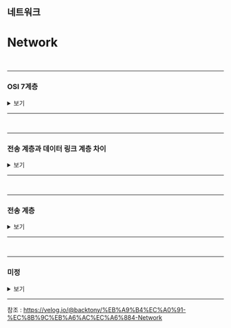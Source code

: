 ## 네트워크
# Network

<br>

-----------------------

### OSI 7계층

<details>
    <summary> 보기 </summary>
    <br />

-----------------------

**Application Layer (응용)**
  - 최종 목적지로 응용프로그램과 연관해 서비스를 수행하는 계층
  - Ex) HTTP, FTP, DNS

**Presentation Layer (표현)**
  - 데이터 압축 및 변환이 이뤄지는 계층
  - Ex) JPEG, MPEG

**Session Layer (세션)**
  - 데이터가 통신하기 위해 논리적 연결을 담당하는 계층
  - Ex) API, Socket

**Transport Layer (전송)**
  - 종단 간의 사용자들에게 신뢰성 있는 데이터를 전달하는 계층
  - 흐름 제어 : 송신측과 수신측 사이의 **데이터 처리 속도 차이를 제어**
  - 혼잡 제어 : 네트워크 혼잡을 피하기 위해 **데이터 전송 속도 제어**
  - 오류 제어 : **오류 검출 및 재전송**

**Network Layer (네트워크)**
  - IP를 지정하고 라우터로 경로를 선택
  - 네트워크를 통해 선택된 경로로 패킷을 전달하는 계층

**Data-Link Layer (데이터 링크)**
  - 신뢰성 있는 전송을 보장하기 위한 계층
  - 흐름 제어, 오류 제어, 희선 제어

**Physical Layer (물리)**
  - 전기적, 물리적 세부 사항을 정의하는 계층


</details>

-----------------------

<br>

-----------------------

### 전송 계층과 데이터 링크 계층 차이

<details>
    <summary> 보기 </summary>
    <br />

-----------------------

**전송 계층과 데이터 링크 계층 차이**
- 전송 계층은 논리적으로 1:1 연결된 송신과 수신 (종단간) 호스트에 신뢰성 관련 기능을 제공한다.
- 데이터 링크 계층은 물리적으로 1:1 연결된 호스트 (직접 묶여있는 호스트-노드 혹은 노드-노드) 사이의 전송에서 신뢰성 관련 기능을 제공한다.

**계층을 나눈 이유?**
- 통신이 일어나는 과정을 단계별로 알 수 있게 하여 문제 발생 시 해당 단계만 수정하면 된다.

-----------------------

</details>

-----------------------

<br>

-----------------------

### 전송 계층

<details>
    <summary> 보기 </summary>
    <br />

-----------------------

**TCP 패킷 추적 관리**
- 데이터는 패킷 단위로 쪼개져 같은 목적지로 전송
- 패킷의 분실 확인 처리를 하기 위해 패킷에 각 번호를 부여해 목적지에서 패킷 재조립 

**흐름 제어**
- 송신측, 수신측 사이의 데이터 처리 속도 차이를 제어하기 위한 기법
- 송신측의 데이터 처리 속도를 조절하여 수신자의 버퍼오버플로우를 방지한다.
- 슬라이딩 윈도우를 사용
  - 송신측에서 `0,1,2,3,4,5,6`을 보낼 수 있는 프레임을 가지고 `0,1`을 전송하면 슬라이딩 윈도우는 `2,3,4,5,6`으로 변경
  - 수신측에서 `ACK`를 보내면 송신측은 이전에 보낸 데이터 `0,1`을 수신측에서 정상적으로 받았음을 알게되고 ACK 개수 만큼 프레임의 수를 오른쪽으로 확장 

**오류 제어**
- 프레임이 손상 혹은 손실 됐을 경우 재전송을 통해 오류 복구
- 2가지 방식
  - `Stop and Wait ARQ`
    - 수신측에서 `ACK or NAK`을 보낸다.
    - 수신측에서 받지 못한 경우 NAK을 보낸고 송신측은 해당 데이터 재전송
    - 만약 분실된 경우 일정 간격의 시간을 두고 타임아웃이 되면 송신측에서 데이터 재전송
  - `Go-Back-N ARQ`
    - 손상되거나 분실된 경우 확인된 마지막 프레임 이후로 모든 프레임 재전송
    - Ex) `1,2,3` 중 수신측에서 `1, 3` 중 3을 버리고 2를 받지 못했다고 송신측에 보내면 송신측은 2부터 다시 보낸다.  
  - `SR ARQ`
    - `Go-Back-N`을 보완한 방법으로 손실된 프레임만 재전송
    - 별도 데이터 재정렬을 수행해야 한다.
    - 별도의 버퍼를 필요로 한다.

**혼잡 제어**
- 네트워크 혼잡을 피하기 위해 송신측에서 보내는 데이터 전송 속도를 제어하는 것
- `AIMD` 방식
  - 처음 패킷 하나를 보내 문제가 없다면 `Window Size`를 1씩 증가시키는 방식
  - 문제 발생 시, `Window Size`를 절반으로 줄인다.
  - 초기에 높은 대역폭을 사용하지 못하여 오랜 시간이 걸린다.
  - 네트워크가 혼잡해지는 상황을 미리 감지하지 못한다.1
- `Slow Start` 방식
  - 처음 패킷을 하나씩 보내는 것은 같지만 매 전송마다 2배씩 증가하여 데이터의 크기가 지수함수적으로 증가
  - 전송되는 데이터의 크기가 임계값에 도달하면 혼잡 회피 단계로 넘어간다.
  - 혼잡 현상이 발생하면 `Window Size`를 1로 줄인다.
  - 혼잡 현상이 발생했던 `Window Size` 절반까지는 지수함수 꼴로 증가하고 이후부턴 1씩 증가.
- `Fast Recovery` (빠른 회복) 방식
  - 혼잡 시 1로 줄이지 않고 절반으로 줄인 후 선형 증가
- 혼잡 회피
  - 임곅밧을 넘어가면 1씩만 선형적으로 증가 
</details>

-----------------------

<br>

-----------------------

### 미정

<details>
    <summary> 보기 </summary>
    <br />

-----------------------

</details>

-----------------------

참조 : https://velog.io/@backtony/%EB%A9%B4%EC%A0%91-%EC%8B%9C%EB%A6%AC%EC%A6%884-Network
